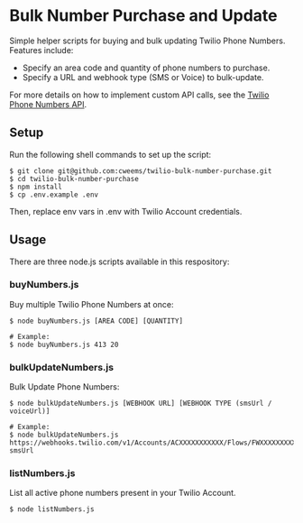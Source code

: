 # Bulk Number Purchase and Update

Simple helper scripts for buying and bulk updating Twilio Phone Numbers. Features include:

-   Specify an area code and quantity of phone numbers to purchase.
-   Specify a URL and webhook type (SMS or Voice) to bulk-update.

For more details on how to implement custom API calls, see the [Twilio Phone Numbers API](https://www.twilio.com/docs/phone-numbers).

## Setup

Run the following shell commands to set up the script:

```shell
$ git clone git@github.com:cweems/twilio-bulk-number-purchase.git
$ cd twilio-bulk-number-purchase
$ npm install
$ cp .env.example .env
```

Then, replace env vars in .env with Twilio Account credentials.

## Usage

There are three node.js scripts available in this respository:

### buyNumbers.js

Buy multiple Twilio Phone Numbers at once:

```shell
$ node buyNumbers.js [AREA CODE] [QUANTITY]

# Example:
$ node buyNumbers.js 413 20
```

### bulkUpdateNumbers.js

Bulk Update Phone Numbers:

```shell
$ node bulkUpdateNumbers.js [WEBHOOK URL] [WEBHOOK TYPE (smsUrl / voiceUrl)]

# Example:
$ node bulkUpdateNumbers.js https://webhooks.twilio.com/v1/Accounts/ACXXXXXXXXXXX/Flows/FWXXXXXXXXXXX smsUrl
```

### listNumbers.js

List all active phone numbers present in your Twilio Account.

```shell
$ node listNumbers.js
```
